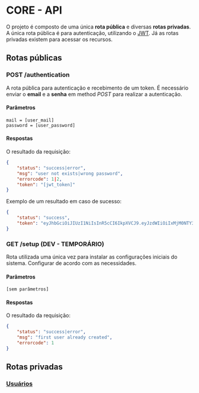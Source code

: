 # CORE - API

O projeto é composto de uma única **rota pública** e diversas **rotas privadas**. 
A única rota pública é para autenticação, utilizando o [JWT](https://jwt.io/). 
Já as rotas privadas existem para acessar os recursos.

## Rotas públicas

### POST /authentication

A rota pública para autenticação e recebimento de um token. É necessário enviar 
o **email** e a **senha** em method *POST* para realizar a autenticação. 

#### Parâmetros

~~~
mail = [user_mail]
password = [user_password]
~~~

#### Respostas

O resultado da requisição:

~~~ json
{
    "status": "success|error",
    "msg": "user not exists|wrong password",
    "errorcode": 1|2,
    "token": "[jwt_token]"
}
~~~

Exemplo de um resultado em caso de sucesso:

~~~ json
{
    "status": "success",
    "token": "eyJhbGciOiJIUzI1NiIsInR5cCI6IkpXVCJ9.eyJzdWIiOiIxMjM0NTY3ODkwIiwibmFtZSI6IkpvaG4gRG9lIiwiYWRtaW4iOnRydWV9.TJVA95OrM7E2cBab30RMHrHDcEfxjoYZgeFONFh7HgQ"
}
~~~

### GET /setup (DEV - TEMPORÁRIO)

Rota utilizada uma única vez para instalar as configurações iniciais do sistema.
Configurar de acordo com as necessidades.

#### Parâmetros

~~~
[sem parâmetros]
~~~

#### Respostas

O resultado da requisição:

~~~ json
{
    "status": "success|error",
    "msg": "first user already created",
    "errorcode": 1
}
~~~

## Rotas privadas

### [Usuários](https://github.com/ccsa-ufrn/seminario/tree/master/core/docs/Users.md)